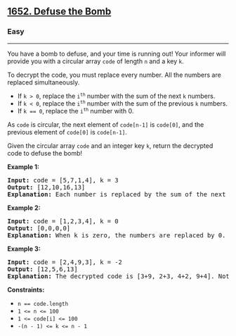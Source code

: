 <h2><a href="https://leetcode.com/problems/defuse-the-bomb">1652. Defuse the Bomb</a></h2>
<h3>Easy</h3>
<hr>
<p>You have a bomb to defuse, and your time is running out! Your informer will provide you with a circular array <code>code</code> of length <code>n</code> and a key <code>k</code>.</p>

<p>To decrypt the code, you must replace every number. All the numbers are replaced simultaneously.</p>

<ul>
<li>If <code>k > 0</code>, replace the <code>i<sup>th</sup></code> number with the sum of the next <code>k</code> numbers.</li>
<li>If <code>k < 0</code>, replace the <code>i<sup>th</sup></code> number with the sum of the previous <code>k</code> numbers.</li>
<li>If <code>k == 0</code>, replace the <code>i<sup>th</sup></code> number with 0.</li>
</ul>

<p>As <code>code</code> is circular, the next element of <code>code[n-1]</code> is <code>code[0]</code>, and the previous element of <code>code[0]</code> is <code>code[n-1]</code>.</p>

<p>Given the circular array <code>code</code> and an integer key <code>k</code>, return the decrypted code to defuse the bomb!</p>

<p><strong>Example 1:</strong></p>
<pre>
<strong>Input:</strong> code = [5,7,1,4], k = 3
<strong>Output:</strong> [12,10,16,13]
<strong>Explanation:</strong> Each number is replaced by the sum of the next 3 numbers. The decrypted code is [7+1+4, 1+4+5, 4+5+7, 5+7+1]. Notice that the numbers wrap around.
</pre>

<p><strong>Example 2:</strong></p>
<pre>
<strong>Input:</strong> code = [1,2,3,4], k = 0
<strong>Output:</strong> [0,0,0,0]
<strong>Explanation:</strong> When k is zero, the numbers are replaced by 0.
</pre>

<p><strong>Example 3:</strong></p>
<pre>
<strong>Input:</strong> code = [2,4,9,3], k = -2
<strong>Output:</strong> [12,5,6,13]
<strong>Explanation:</strong> The decrypted code is [3+9, 2+3, 4+2, 9+4]. Notice that the numbers wrap around again. If k is negative, the sum is of the previous numbers.
</pre>

<p><strong>Constraints:</strong></p>
<ul>
<li><code>n == code.length</code></li>
<li><code>1 <= n <= 100</code></li>
<li><code>1 <= code[i] <= 100</code></li>
<li><code>-(n - 1) <= k <= n - 1</code></li>
</ul>
